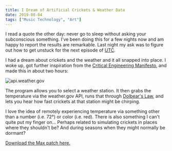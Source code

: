```yaml
---
title: I Dream of Artificial Crickets & Weather Data
date: 2019-08-04
tags: ["Music Technology", "Art"]
---
```


I read a quote the other day: never go to sleep without asking your subconscious something. I've been doing this for a few nights now and am happy to report the results are remarkable. Last night my ask was to figure out how to get unstuck for the next episode of [UTC](https://apodcastfornow.com).

<!--x-->

I had a dream about crickets and the weather and it all snapped into place. I woke up, got further inspiration from the [Critical Engineering Manifesto](https://criticalengineering.org/), and made this in about two hours:

![api.weather.gov](/images/api.weather.gov.png)

The program allows you to select a weather station. It then grabs the temperature via the weather.gov API, runs that through [Dolbear's Law](https://en.wikipedia.org/wiki/Dolbear%27s_law), and lets you hear how fast crickets at that station might be chirping.

I love the idea of remotely experiencing temperature via something other than a number (i.e. 72°) or color (i.e. red). There is also something I can't quite put my finger on... Perhaps related to simulating crickets in places where they shouldn't be? And during seasons when they might normally be dormant?

[Download the Max patch here.](https://northerninformation.s3.us-east-2.amazonaws.com/crickets.zip)
